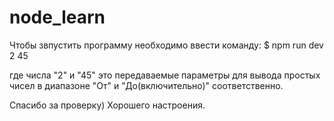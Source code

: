 # node_learn
Чтобы звпустить программу необходимо ввести команду:
$ npm run dev 2 45

где числа "2" и "45" это передаваемые параметры для вывода простых чисел в диапазоне "От" и "До(включительно)" соответственно.

Спасибо за проверку) 
Хорошего настроения.
